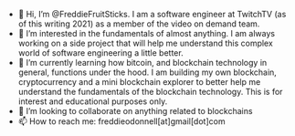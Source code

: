 - 👋 Hi, I’m @FreddieFruitSticks. I am a software engineer at TwitchTV (as of this writing 2021) as a member of the video on demand team.
- 👀 I’m interested in the fundamentals of almost anything. I am always working on a side project that will help me understand this complex world of software engineering a little better.
- 🌱 I’m currently learning how bitcoin, and blockchain technology in general, functions under the hood. 
I am building my own blockchain, cryptocurrency and a mini blockchain explorer to better help me understand the fundamentals of the blockchain technology. This is for interest
and educational purposes only.
- 💞️ I’m looking to collaborate on anything related to blockchains
- 📫 How to reach me: freddieodonnell[at]gmail[dot]com

<!---
FreddieFruitSticks/FreddieFruitSticks is a ✨ special ✨ repository because its `README.md` (this file) appears on your GitHub profile.
You can click the Preview link to take a look at your changes.
--->
